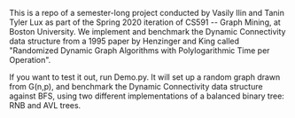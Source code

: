 This is a repo of a semester-long project conducted by Vasily Ilin and Tanin Tyler Lux as part of the Spring 2020 iteration of CS591 -- Graph Mining, at Boston University. We implement and benchmark the Dynamic Connectivity data structure from a 1995 paper by Henzinger and King called "Randomized Dynamic Graph Algorithms with Polylogarithmic Time per Operation".

If you want to test it out, run Demo.py. It will set up a random graph drawn from G(n,p), and benchmark the Dynamic Connectivity data structure against BFS, using two different implementations of a balanced binary tree: RNB and AVL trees.   
